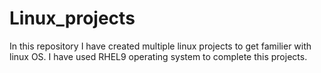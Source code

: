 # Linux_projects
In this repository I have created multiple linux projects to get familier with linux OS.
I have used RHEL9 operating system to complete this projects.
